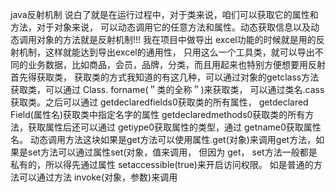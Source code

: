 java反射机制
说白了就是在运行过程中，对于类来说，咱们可以获取它的属性和方法，对于对象来说，
可以动态调用它的任意方法和属性。动态获取信息以及动态调用对象的方法就是反射机制!!!
我在项目中做导出 excel功能的时候就是用的反射机制，这样就能达到导出excel的通用性，
只用这么一个工具类，就可以导出不同的业务数据，比如商品，会员，品牌，分类，而且用起来也特别方便想要用反射首先得获取类，
获取类的方式我知道的有这几种，可以通过对象的getclass方法获取类，可以通过 Class. forname(＂类的全称＂)来获取类，
可以通过类名.cass获取类。之后可以通过 getdeclaredfields0获取类的所有属性， getdeclared Field(属性名)获取类中指定名字的属性
 getdeclaredmethods0获取类的所有方法，获取属性后还可以通过 getiype0获取属性的类型，通过 getname0获取属性名。
动态调用方法这块如果是get方法可以使用属性.get(对象)来调用get方法，如果是set方法可以通过属性set(对象，值来调用，
但因为 get， set方法一般都是私有的，所以得先通过属性 setaccessible(true)来开启访问权限。
如是普通的方法可以通过方法 invoke(对象，参数)来调用